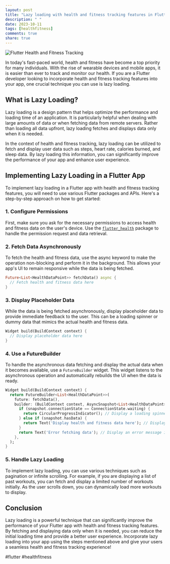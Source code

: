 ```yaml
---
layout: post
title: "Lazy loading with health and fitness tracking features in Flutter"
description: " "
date: 2023-10-11
tags: [healthfitness]
comments: true
share: true
---
```


![Flutter Health and Fitness Tracking](https://example.com/flutter-health-fitness-tracking.jpg)

In today's fast-paced world, health and fitness have become a top priority for many individuals. With the rise of wearable devices and mobile apps, it is easier than ever to track and monitor our health. If you are a Flutter developer looking to incorporate health and fitness tracking features into your app, one crucial technique you can use is lazy loading.

## What is Lazy Loading?

Lazy loading is a design pattern that helps optimize the performance and loading time of an application. It is particularly helpful when dealing with large amounts of data or when fetching data from remote servers. Rather than loading all data upfront, lazy loading fetches and displays data only when it is needed.

In the context of health and fitness tracking, lazy loading can be utilized to fetch and display user data such as steps, heart rate, calories burned, and sleep data. By lazy loading this information, you can significantly improve the performance of your app and enhance user experience.

## Implementing Lazy Loading in a Flutter App

To implement lazy loading in a Flutter app with health and fitness tracking features, you will need to use various Flutter packages and APIs. Here's a step-by-step approach on how to get started:

### 1. Configure Permissions

First, make sure you ask for the necessary permissions to access health and fitness data on the user's device. Use the [`flutter_health`](https://pub.dev/packages/flutter_health) package to handle the permission request and data retrieval.

### 2. Fetch Data Asynchronously

To fetch the health and fitness data, use the async keyword to make the operation non-blocking and perform it in the background. This allows your app's UI to remain responsive while the data is being fetched.

```dart
Future<List<HealthDataPoint>> fetchData() async {
  // Fetch health and fitness data here
}
```

### 3. Display Placeholder Data

While the data is being fetched asynchronously, display placeholder data to provide immediate feedback to the user. This can be a loading spinner or dummy data that mimics the actual health and fitness data.

```dart
Widget build(BuildContext context) {
  // Display placeholder data here
}
```

### 4. Use a FutureBuilder

To handle the asynchronous data fetching and display the actual data when it becomes available, use a `FutureBuilder` widget. This widget listens to the asynchronous operation and automatically rebuilds the UI when the data is ready.

```dart
Widget build(BuildContext context) {
  return FutureBuilder<List<HealthDataPoint>>(
    future: fetchData(),
    builder: (BuildContext context, AsyncSnapshot<List<HealthDataPoint>> snapshot) {
      if (snapshot.connectionState == ConnectionState.waiting) {
        return CircularProgressIndicator(); // Display a loading spinner
      } else if (snapshot.hasData) {
        return Text('Display health and fitness data here'); // Display the actual data
      }
      return Text('Error fetching data'); // Display an error message if data retrieval fails
    },
  );
}
```

### 5. Handle Lazy Loading

To implement lazy loading, you can use various techniques such as pagination or infinite scrolling. For example, if you are displaying a list of past workouts, you can fetch and display a limited number of workouts initially. As the user scrolls down, you can dynamically load more workouts to display.

## Conclusion

Lazy loading is a powerful technique that can significantly improve the performance of your Flutter app with health and fitness tracking features. By fetching and displaying data only when it is needed, you can reduce the initial loading time and provide a better user experience. Incorporate lazy loading into your app using the steps mentioned above and give your users a seamless health and fitness tracking experience!

#flutter #healthfitness
